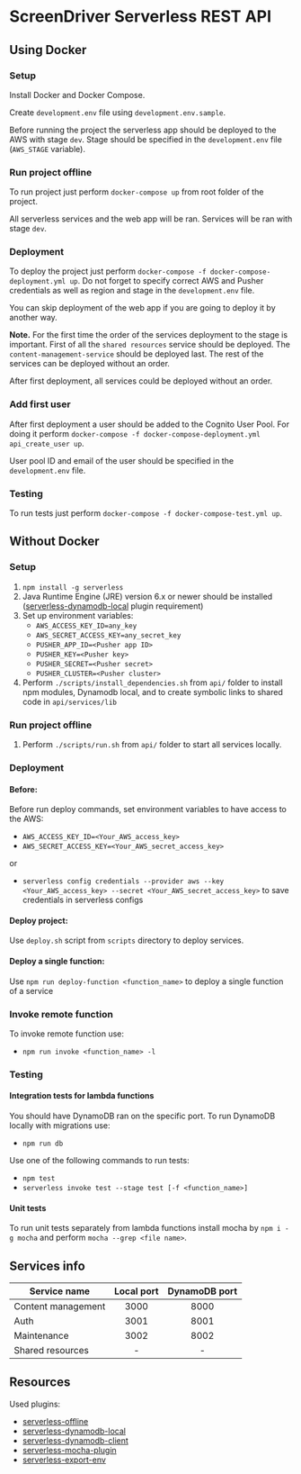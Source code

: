 # ScreenDriver Serverless REST API

## Using Docker

### Setup

Install Docker and Docker Compose.

Create `development.env` file using `development.env.sample`.

Before running the project the serverless app should be deployed to the AWS with stage `dev`. 
Stage should be specified in the `development.env` file (`AWS_STAGE` variable).   

### Run project offline

To run project just perform `docker-compose up` from root folder of the project.

All serverless services and the web app will be ran. Services will be ran with stage `dev`.

### Deployment

To deploy the project just perform `docker-compose -f docker-compose-deployment.yml up`. 
Do not forget to specify correct AWS and Pusher credentials as well as region and stage in the `development.env` file.

You can skip deployment of the web app if you are going to deploy it by another way.

**Note.** For the first time the order of the services deployment to the stage is important. 
First of all the `shared resources` service should be deployed. The `content-management-service` should be deployed last. 
The rest of the services can be deployed without an order.

After first deployment, all services could be deployed without an order.

### Add first user
After first deployment a user should be added to the Cognito User Pool.
For doing it perform `docker-compose -f docker-compose-deployment.yml api_create_user up`.

User pool ID and email of the user should be specified in the `development.env` file.

### Testing

To run tests just perform `docker-compose -f docker-compose-test.yml up`.

## Without Docker

### Setup

1. `npm install -g serverless` 
1. Java Runtime Engine (JRE) version 6.x or newer should be installed 
([serverless-dynamodb-local](https://www.npmjs.com/package/serverless-dynamodb-local#this-plugin-requires) plugin requirement)
1. Set up environment variables:
    * `AWS_ACCESS_KEY_ID=any_key`
    * `AWS_SECRET_ACCESS_KEY=any_secret_key`
    * `PUSHER_APP_ID=<Pusher app ID>`
    * `PUSHER_KEY=<Pusher key>`
    * `PUSHER_SECRET=<Pusher secret>`
    * `PUSHER_CLUSTER=<Pusher cluster>`
1. Perform  `./scripts/install_dependencies.sh` from `api/` folder to install npm modules, Dynamodb local, and to create symbolic links to shared code in `api/services/lib`

### Run project offline

1. Perform  `./scripts/run.sh` from `api/` folder to start all services locally.

### Deployment
#### Before:
Before run deploy commands, set environment variables to have access to the AWS:
* `AWS_ACCESS_KEY_ID=<Your_AWS_access_key>`
* `AWS_SECRET_ACCESS_KEY=<Your_AWS_secret_access_key>`

or 

* `serverless config credentials --provider aws --key <Your_AWS_access_key> --secret <Your_AWS_secret_access_key>` to save credentials in serverless configs

#### Deploy project:
Use `deploy.sh` script from `scripts` directory to deploy services.

#### Deploy a single function:
Use `npm run deploy-function <function_name>` to deploy a single function of a service

### Invoke remote function
To invoke remote function use:
* `npm run invoke <function_name> -l`

### Testing
#### Integration tests for lambda functions

You should have DynamoDB ran on the specific port. 
To run DynamoDB locally with migrations use:
* `npm run db`

Use one of the following commands to run tests:
* `npm test`
* `serverless invoke test --stage test [-f <function_name>]`

#### Unit tests

To run unit tests separately from lambda functions install mocha by `npm i -g mocha` and perform `mocha --grep <file name>`.

## Services info

| Service name       | Local port | DynamoDB port |
| -------------------|:----------:|:-------------:|
| Content management | 3000       | 8000          |
| Auth               | 3001       | 8001          |
| Maintenance        | 3002       | 8002          |
| Shared resources   | -          | -             |

## Resources
Used plugins:

* [serverless-offline](https://github.com/dherault/serverless-offline)
* [serverless-dynamodb-local](https://github.com/99xt/serverless-dynamodb-local)
* [serverless-dynamodb-client](https://github.com/99xt/serverless-dynamodb-client)
* [serverless-mocha-plugin](https://github.com/SC5/serverless-mocha-plugin)
* [serverless-export-env](https://github.com/arabold/serverless-export-env)
